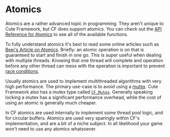 # Atomics

Atomics are a rather advanced topic in programming. They aren't unique to Cute Framework, but CF does support atomics. You can check out the [API Reference for Atomics](../api_reference.md#atomic) to see all of the available functions.

To fully understand atomics it's best to read some online articles such as [Beej's Article on Atomics](https://beej.us/guide/bgc/html/split/chapter-atomics.html). Briefly: an atomic operation is on that is guaranteed to start and finish in one go. This is super useful when dealing with multiple threads. Knowing that one thread will complete and operation before any other thread can mess with the operation is important to prevent [race conditions](https://stackoverflow.com/questions/34510/what-is-a-race-condition).

Usually atomics are used to implement multithreaded algorithms with very high performance. The primary use-case is to avoid using a [mutex](https://en.cppreference.com/w/cpp/thread/mutex). Cute Framework also has a mutex type called [`CF_Mutex`](../multithreading/cf_mutex.md). Generally speaking locking a mutex has a significant performance overhead, while the cost of using an atomic is generally much cheaper.

In CF atomics are used internally to implement some thread pool logic, and for circular buffers. Atomics are used very sparingly within CF's implementation, and are a bit of a niche subject. In all likelihood your game won't need to use any atomics whatsoever.
